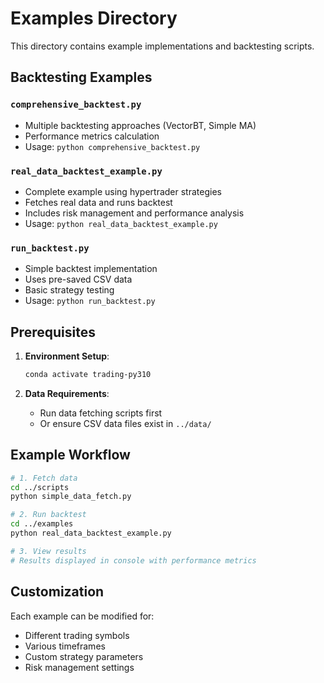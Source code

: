 # Examples Directory

This directory contains example implementations and backtesting scripts.

## Backtesting Examples

### `comprehensive_backtest.py`
- Multiple backtesting approaches (VectorBT, Simple MA)
- Performance metrics calculation
- Usage: `python comprehensive_backtest.py`

### `real_data_backtest_example.py`
- Complete example using hypertrader strategies
- Fetches real data and runs backtest
- Includes risk management and performance analysis
- Usage: `python real_data_backtest_example.py`

### `run_backtest.py`
- Simple backtest implementation
- Uses pre-saved CSV data
- Basic strategy testing
- Usage: `python run_backtest.py`

## Prerequisites

1. **Environment Setup**:
   ```bash
   conda activate trading-py310
   ```

2. **Data Requirements**:
   - Run data fetching scripts first
   - Or ensure CSV data files exist in `../data/`

## Example Workflow

```bash
# 1. Fetch data
cd ../scripts
python simple_data_fetch.py

# 2. Run backtest
cd ../examples  
python real_data_backtest_example.py

# 3. View results
# Results displayed in console with performance metrics
```

## Customization

Each example can be modified for:
- Different trading symbols
- Various timeframes
- Custom strategy parameters
- Risk management settings